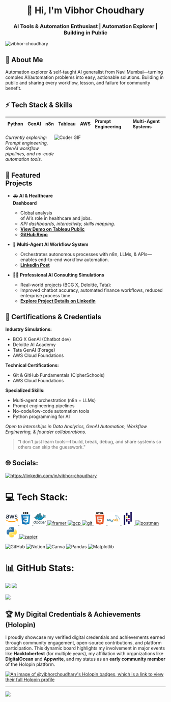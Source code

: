 <h1 align="center">👋 Hi, I'm Vibhor Choudhary</h1>

<h3 align="center"> AI Tools & Automation Enthusiast | Automation Explorer | Building in Public</h3>

<p align="left"> <img src="https://komarev.com/ghpvc/?username=vibhor-choudhary&label=Profile%20views&color=0e75b6&style=flat" alt="vibhor-choudhary" /> </p>

## 🚀 About Me
Automation explorer \& self-taught AI generalist from Navi Mumbai—turning complex AI/automation problems into easy, actionable solutions. Building in public and sharing every workflow, lesson, and failure for community benefit.


## ⚡ Tech Stack & Skills

| Python | GenAI | n8n | Tableau | AWS | Prompt Engineering | Multi-Agent Systems |
| :-- | :-- | :-- | :-- | :-- | :-- | :-- |
<img align="right" alt="Coder GIF" height=250 width=350 src="https://images.squarespace-cdn.com/content/v1/5769fc401b631bab1addb2ab/1541580611624-TE64QGKRJG8SWAIUS7NS/ke17ZwdGBToddI8pDm48kPoswlzjSVMM-SxOp7CV59BZw-zPPgdn4jUwVcJE1ZvWQUxwkmyExglNqGp0IvTJZamWLI2zvYWH8K3-s_4yszcp2ryTI0HqTOaaUohrI8PI6FXy8c9PWtBlqAVlUS5izpdcIXDZqDYvprRqZ29Pw0o/coding-freak.gif" />

*Currently exploring: Prompt engineering, GenAI workflow pipelines, and no-code automation tools.*

## 📂 Featured Projects

- 🚑 **AI \& Healthcare Dashboard**
    * Global analysis of AI’s role in healthcare and jobs.
    * *KPI dashboards, interactivity, skills mapping.*
    * [**View Demo on Tableau Public**](https://public.tableau.com/app/profile/vibhor.choudhary5942/viz/AivsNonAiDashboard/AIVSNONAIJOBS)
    * [**GitHub Repo**](https://github.com/Vibhor-choudhary/AI-Healthcare-Dashboard.git)

- 🤖 **Multi-Agent AI Workflow System**
    * Orchestrates autonomous processes with n8n, LLMs, \& APIs—enables end-to-end workflow automation.
    * [**LinkedIn Post**](https://www.linkedin.com/posts/vibhor-choudhary_day5of30-buildwithai-n8n-activity-7346764721766715392-u_U_?utm_source=share&utm_medium=member_desktop&rcm=ACoAAEfTicoBU2B8P8hFLvcU5VsQ9gECi2-oIZM)
- 🧑‍💼 **Professional AI Consulting Simulations**
    * Real-world projects (BCG X, Deloitte, Tata):
    * Improved chatbot accuracy, automated finance workflows, reduced enterprise process time.
    * [**Explore Project Details on LinkedIn**](https://www.linkedin.com/in/vibhor-choudhary/)


## 🏅 Certifications \& Credentials

**Industry Simulations:**

* BCG X GenAI (Chatbot dev)
* Deloitte AI Academy
* Tata GenAI (Forage)
* AWS Cloud Foundations

**Technical Certifications:**

* Git \& GitHub Fundamentals (CipherSchools)
* AWS Cloud Foundations

**Specialized Skills:**

* Multi-agent orchestration (n8n + LLMs)
* Prompt engineering pipelines
* No-code/low-code automation tools
* Python programming for AI


*Open to internships in Data Analytics, GenAI Automation, Workflow Engineering, \& founder collaborations.*

> "I don't just learn tools—I build, break, debug, and share systems so others can skip the guesswork."


## 🌐 Socials:
<a href="https://linkedin.com/in/vibhor-choudhary" target="blank"><img align="center" src="https://raw.githubusercontent.com/rahuldkjain/github-profile-readme-generator/master/src/images/icons/Social/linked-in-alt.svg" alt="https://linkedin.com/in/vibhor-choudhary" height="30" width="40" /></a>
</p>

# 💻 Tech Stack:

<p align="left"> <a href="https://aws.amazon.com" target="_blank" rel="noreferrer"> <img src="https://raw.githubusercontent.com/devicons/devicon/master/icons/amazonwebservices/amazonwebservices-original-wordmark.svg" alt="aws" width="40" height="40"/> </a> <a href="https://www.w3schools.com/css/" target="_blank" rel="noreferrer"> <img src="https://raw.githubusercontent.com/devicons/devicon/master/icons/css3/css3-original-wordmark.svg" alt="css3" width="40" height="40"/> </a> <a href="https://www.docker.com/" target="_blank" rel="noreferrer"> <img src="https://raw.githubusercontent.com/devicons/devicon/master/icons/docker/docker-original-wordmark.svg" alt="docker" width="40" height="40"/> </a> <a href="https://www.framer.com/" target="_blank" rel="noreferrer"> <img src="https://www.vectorlogo.zone/logos/framer/framer-icon.svg" alt="framer" width="40" height="40"/> </a> <a href="https://cloud.google.com" target="_blank" rel="noreferrer"> <img src="https://www.vectorlogo.zone/logos/google_cloud/google_cloud-icon.svg" alt="gcp" width="40" height="40"/> </a> <a href="https://git-scm.com/" target="_blank" rel="noreferrer"> <img src="https://www.vectorlogo.zone/logos/git-scm/git-scm-icon.svg" alt="git" width="40" height="40"/> </a> <a href="https://www.w3.org/html/" target="_blank" rel="noreferrer"> <img src="https://raw.githubusercontent.com/devicons/devicon/master/icons/html5/html5-original-wordmark.svg" alt="html5" width="40" height="40"/> </a> <a href="https://www.mysql.com/" target="_blank" rel="noreferrer"> <img src="https://raw.githubusercontent.com/devicons/devicon/master/icons/mysql/mysql-original-wordmark.svg" alt="mysql" width="40" height="40"/> </a> <a href="https://pandas.pydata.org/" target="_blank" rel="noreferrer"> <img src="https://raw.githubusercontent.com/devicons/devicon/2ae2a900d2f041da66e950e4d48052658d850630/icons/pandas/pandas-original.svg" alt="pandas" width="40" height="40"/> </a> <a href="https://postman.com" target="_blank" rel="noreferrer"> <img src="https://www.vectorlogo.zone/logos/getpostman/getpostman-icon.svg" alt="postman" width="40" height="40"/> </a> <a href="https://www.python.org" target="_blank" rel="noreferrer"> <img src="https://raw.githubusercontent.com/devicons/devicon/master/icons/python/python-original.svg" alt="python" width="40" height="40"/> </a> <a href="https://zapier.com" target="_blank" rel="noreferrer"> <img src="https://www.vectorlogo.zone/logos/zapier/zapier-icon.svg" alt="zapier" width="40" height="40"/> </a> </p>

 ![GitHub](https://img.shields.io/badge/github-%23121011.svg?style=plastic&logo=github&logoColor=white) ![Notion](https://img.shields.io/badge/Notion-%23000000.svg?style=plastic&logo=notion&logoColor=white) ![Canva](https://img.shields.io/badge/Canva-%2300C4CC.svg?style=plastic&logo=Canva&logoColor=white) ![Pandas](https://img.shields.io/badge/pandas-%23150458.svg?style=plastic&logo=pandas&logoColor=white) ![Matplotlib](https://img.shields.io/badge/Matplotlib-%23ffffff.svg?style=plastic&logo=Matplotlib&logoColor=black)

# 📊 GitHub Stats:
![](https://github-readme-stats.vercel.app/api?username=Vibhor-Choudhary&theme=catppuccin_latte&hide_border=false&include_all_commits=true&count_private=true)
![](https://nirzak-streak-stats.vercel.app/?user=Vibhor-Choudhary&theme=catppuccin_latte&hide_border=false)
<br/>  
![](https://github-readme-stats.vercel.app/api/top-langs/?username=Vibhor-Choudhary&theme=catppuccin_latte&hide_border=false&include_all_commits=true&count_private=true&layout=compact)

## 🏆 My Digital Credentials & Achievements (Holopin)

I proudly showcase my verified digital credentials and achievements earned through community engagement, open-source contributions, and platform participation. This dynamic board highlights my involvement in major events like **Hacktoberfest** (for multiple years), my affiliation with organizations like **DigitalOcean** and **Appwrite**, and my status as an **early community member** of the Holopin platform.

[![An image of @vibhorchoudhary's Holopin badges, which is a link to view their full Holopin profile](https://holopin.me/vibhorchoudhary)](https://holopin.io/@vibhorchoudhary)

---
[![](https://visitcount.itsvg.in/api?id=Vibhor-Choudhary&icon=3&color=1)](https://visitcount.itsvg.in)

<!-- Proudly created with GPRM ( https://gprm.itsvg.in ) -->
